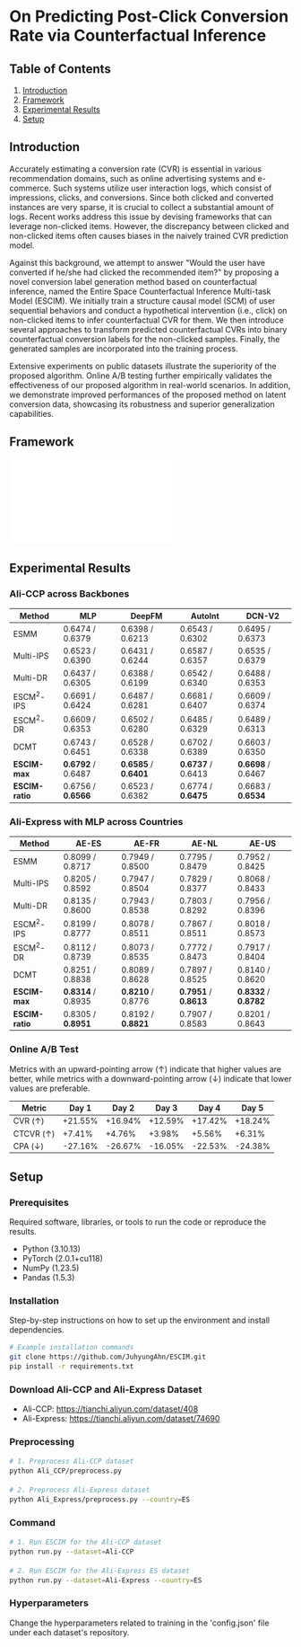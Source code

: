 # On Predicting Post-Click Conversion Rate via Counterfactual Inference

## Table of Contents

1. [Introduction](#introduction)
2. [Framework](#framework)
3. [Experimental Results](#results)
4. [Setup](#setup)

## Introduction

Accurately estimating a conversion rate (CVR) is essential in various recommendation domains, such as online advertising systems and e-commerce. Such systems utilize user interaction logs, which consist of impressions, clicks, and conversions. Since both clicked and converted instances are very sparse, it is crucial to collect a substantial amount of logs. Recent works address this issue by devising frameworks that can leverage non-clicked items. However, the discrepancy between clicked and non-clicked items often causes biases in the naively trained CVR prediction model.

Against this background, we attempt to answer "Would the user have converted if he/she had clicked the recommended item?" by proposing a novel conversion label generation method based on counterfactual inference, named the Entire Space Counterfactual Inference Multi-task Model (ESCIM). We initially train a structure causal model (SCM) of user sequential behaviors and conduct a hypothetical intervention (i.e., click) on non-clicked items to infer counterfactual CVR for them. We then introduce several approaches to transform predicted counterfactual CVRs into binary counterfactual conversion labels for the non-clicked samples. Finally, the generated samples are incorporated into the training process. 

Extensive experiments on public datasets illustrate the superiority of the proposed algorithm. Online A/B testing further empirically validates the effectiveness of our proposed algorithm in real-world scenarios. In addition, we demonstrate improved performances of the proposed method on latent conversion data, showcasing its robustness and superior generalization capabilities.


## Framework
![Entire Space Counterfactual Inference Multi-task Model](./ESCIM.pdf)


## Experimental Results

### Ali-CCP across Backbones

| Method       | MLP           | DeepFM        | AutoInt       | DCN-V2        |
|--------------|---------------|---------------|---------------|---------------|
| ESMM         | 0.6474 / 0.6379 | 0.6398 / 0.6213 | 0.6543 / 0.6302 | 0.6495 / 0.6373 |
| Multi-IPS    | 0.6523 / 0.6390 | 0.6431 / 0.6244 | 0.6587 / 0.6357 | 0.6535 / 0.6379 |
| Multi-DR     | 0.6437 / 0.6305 | 0.6388 / 0.6199 | 0.6542 / 0.6340 | 0.6488 / 0.6353 |
| ESCM<sup>2</sup>-IPS | 0.6691 / 0.6424 | 0.6487 / 0.6281 | 0.6681 / 0.6407 | 0.6609 / 0.6374 |
| ESCM<sup>2</sup>-DR  | 0.6609 / 0.6353 | 0.6502 / 0.6280 | 0.6485 / 0.6329 | 0.6489 / 0.6313 |
| DCMT         | 0.6743 / 0.6451 | 0.6528 / 0.6338 | 0.6702 / 0.6389 | 0.6603 / 0.6350 |
| **ESCIM-max**    | **0.6792** / 0.6487 | **0.6585** / **0.6401** | **0.6737** / 0.6413 | **0.6698** / 0.6467 |
| **ESCIM-ratio**  | 0.6756 / **0.6566** | 0.6523 / 0.6382 | 0.6774 / **0.6475** | 0.6683 / **0.6534** |

### Ali-Express with MLP across Countries

| Method       | AE-ES         | AE-FR         | AE-NL         | AE-US         |
|--------------|---------------|---------------|---------------|---------------|
| ESMM         | 0.8099 / 0.8717 | 0.7949 / 0.8500 | 0.7795 / 0.8479 | 0.7952 / 0.8425 |
| Multi-IPS    | 0.8205 / 0.8592 | 0.7947 / 0.8504 | 0.7829 / 0.8377 | 0.8068 / 0.8433 |
| Multi-DR     | 0.8135 / 0.8600 | 0.7943 / 0.8538 | 0.7803 / 0.8292 | 0.7956 / 0.8396 |
| ESCM<sup>2</sup>-IPS | 0.8199 / 0.8777 | 0.8078 / 0.8511 | 0.7867 / 0.8511 | 0.8018 / 0.8573 |
| ESCM<sup>2</sup>-DR  | 0.8112 / 0.8739 | 0.8073 / 0.8535 | 0.7772 / 0.8473 | 0.7917 / 0.8404 |
| DCMT         | 0.8251 / 0.8838 | 0.8089 / 0.8628 | 0.7897 / 0.8525 | 0.8140 / 0.8620 |
| **ESCIM-max**    | **0.8314** / 0.8935 | **0.8210** / 0.8776 | **0.7951** / **0.8613** | **0.8332** / **0.8782** |
| **ESCIM-ratio**  | 0.8305 / **0.8951** | 0.8192 / **0.8821** | 0.7907 / 0.8583 | 0.8201 / 0.8643 |

### Online A/B Test

Metrics with an upward-pointing arrow (↑) indicate that higher values are better, while metrics with a downward-pointing arrow (↓) indicate that lower values are preferable.

| Metric   | Day 1    | Day 2    | Day 3    | Day 4    | Day 5    |
|----------|----------|----------|----------|----------|----------|
| CVR (↑)  | +21.55%  | +16.94%  | +12.59%  | +17.42%  | +18.24%  |
| CTCVR (↑)| +7.41%   | +4.76%   | +3.98%   | +5.56%   | +6.31%   |
| CPA (↓)  | -27.16%  | -26.67%  | -16.05%  | -22.53%  | -24.38%  |

## Setup

### Prerequisites

Required software, libraries, or tools to run the code or reproduce the results.

- Python (3.10.13)
- PyTorch (2.0.1+cu118)
- NumPy (1.23.5)
- Pandas (1.5.3)

### Installation

Step-by-step instructions on how to set up the environment and install dependencies.

```sh
# Example installation commands
git clone https://github.com/JuhyungAhn/ESCIM.git
pip install -r requirements.txt
```

### Download Ali-CCP and Ali-Express Dataset

- Ali-CCP: https://tianchi.aliyun.com/dataset/408
- Ali-Express: https://tianchi.aliyun.com/dataset/74690

### Preprocessing
```sh
# 1. Preprocess Ali-CCP dataset
python Ali_CCP/preprocess.py

# 2. Preprocess Ali-Express dataset
python Ali_Express/preprocess.py --country=ES
```

### Command
```sh
# 1. Run ESCIM for the Ali-CCP dataset
python run.py --dataset=Ali-CCP

# 2. Run ESCIM for the Ali-Express ES dataset
python run.py --dataset=Ali-Express --country=ES
```

### Hyperparameters
Change the hyperparameters related to training in the 'config.json' file under each dataset's repository.